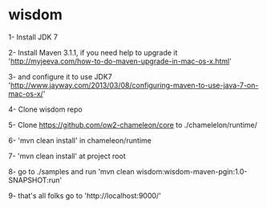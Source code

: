 wisdom
===================


1- Install JDK 7

2- Install Maven 3.1.1, if you need help to upgrade it 'http://myjeeva.com/how-to-do-maven-upgrade-in-mac-os-x.html'

3- and configure it to use JDK7 'http://www.jayway.com/2013/03/08/configuring-maven-to-use-java-7-on-mac-os-x/'

4- Clone wisdom repo

5- Clone https://github.com/ow2-chameleon/core to ./chamelelon/runtime/

6- 'mvn clean install' in chameleon/runtime

7- 'mvn clean install' at project root

8- go to ./samples and run 'mvn clean wisdom:wisdom-maven-pgin:1.0-SNAPSHOT:run'

9- that's all folks go to 'http://localhost:9000/'
